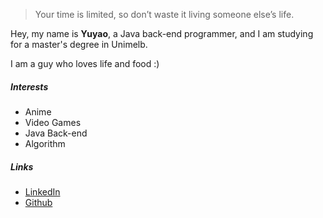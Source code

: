 > Your time is limited, so don’t waste it living someone else’s life. 

Hey, my name is **Yuyao**, a Java back-end programmer, and I am studying for a master's degree in Unimelb.

I am a guy who loves life and food :)

##### Interests

* Anime
* Video Games
* Java Back-end
* Algorithm

##### Links

* [LinkedIn](https://www.linkedin.com/in/yuyao-ma-025248201/)
* [Github](https://github.com/Ma-Yuyao)
